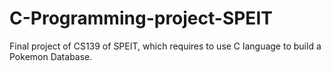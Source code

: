 # C-Programming-project-SPEIT
Final project of CS139 of SPEIT, which requires to use C language to build a Pokemon Database.
